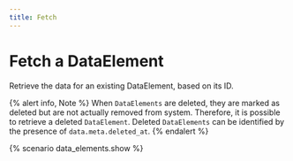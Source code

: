 ```yaml
---
title: Fetch
---
```


# Fetch a DataElement

Retrieve the data for an existing DataElement, based on its ID.

{% alert info, Note %}
When `DataElements` are deleted, they are marked as deleted but are not actually removed from system.
Therefore, it is possible to retrieve a deleted `DataElement`.
Deleted `DataElements` can be identified by the presence of `data.meta.deleted_at`.
{% endalert %}

{% scenario data_elements.show %}
